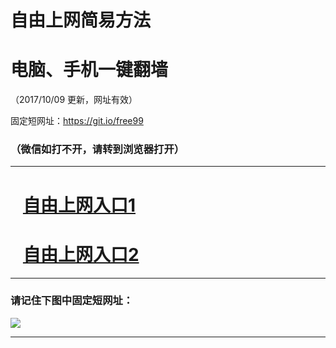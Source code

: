 ﻿# 自由上网简易方法

# 电脑、手机一键翻墙

（2017/10/09 更新，网址有效）

固定短网址：https://git.io/free99

### （微信如打不开，请转到浏览器打开）


***





# &nbsp;&nbsp; <a href="http://ft858830267.fwq-tz-1001.info/fwqtz01.html?t=100900115322 " target="_blank">自由上网入口1</a>
# &nbsp;&nbsp; <a href="http://ft3019475.fwq-tz-1002.info/fwqtz02.html?t=100900129505 " target="_blank">自由上网入口2</a>
***

### 请记住下图中固定短网址：

<img src="https://s3-us-west-2.amazonaws.com/fwq-1001/yjfq-20170905okok.png" /> 


***

